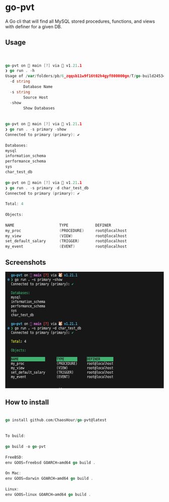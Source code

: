 # go-pvt
A Go cli that will find all MySQL stored procedures, functions, and views with definer for a given DB.


## Usage
```Go


go-pvt on  main [?] via 🐹 v1.21.1 
❯ go run . -h                        
Usage of /var/folders/pb/6_zqqsb11w9f16t02h4gyf800000gn/T/go-build2453480786/b001/exe/go-pvt:
  -d string
        Database Name
  -s string
        Source Host
  -show
        Show Databases


go-pvt on  main [?] via 🐹 v1.21.1 
❯ go run . -s primary -show          
Connected to primary (primary): ✔

Databases:
mysql
information_schema
performance_schema
sys
char_test_db

go-pvt on  main [?] via 🐹 v1.21.1 
❯ go run . -s primary -d char_test_db
Connected to primary (primary): ✔

Total: 4

Objects:

NAME                    TYPE            DEFINER        
my_proc                 (PROCEDURE)     root@localhost
my_view                 (VIEW)          root@localhost
set_default_salary      (TRIGGER)       root@localhost
my_event                (EVENT)         root@localhost

```

## Screenshots

<img src="screenshots/Screenshot 2023-09-14 at 10.14.40 AM.png" width="585" height="369" />





## How to install
```Go

go install github.com/ChaosHour/go-pvt@latest


To build:

go build -o go-pvt

FreeBSD:
env GOOS=freebsd GOARCH=amd64 go build .

On Mac:
env GOOS=darwin GOARCH=amd64 go build .

Linux:
env GOOS=linux GOARCH=amd64 go build .
```